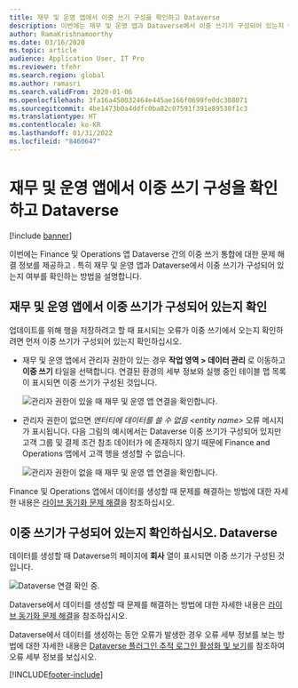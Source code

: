 ```yaml
---
title: 재무 및 운영 앱에서 이중 쓰기 구성을 확인하고 Dataverse
description: 이번에는 재무 및 운영 앱과 Dataverse에서 이중 쓰기가 구성되어 있는지 여부를 확인하는 방법에 대해 설명합니다.
author: RamaKrishnamoorthy
ms.date: 03/16/2020
ms.topic: article
audience: Application User, IT Pro
ms.reviewer: tfehr
ms.search.region: global
ms.author: ramasri
ms.search.validFrom: 2020-01-06
ms.openlocfilehash: 3fa16a450032464e445ae166f0699fe0dc388071
ms.sourcegitcommit: 4be1473b0a4ddfc0ba82c07591f391e89538f1c3
ms.translationtype: HT
ms.contentlocale: ko-KR
ms.lasthandoff: 01/31/2022
ms.locfileid: "8460647"
---
```

# <a name="verify-dual-write-configuration-in-finance-and-operations-apps-and-dataverse"></a>재무 및 운영 앱에서 이중 쓰기 구성을 확인하고 Dataverse

[!include [banner](../../includes/banner.md)]





이번에는 Finance 및 Operations 앱 Dataverse 간의 이중 쓰기 통합에 대한 문제 해결 정보를 제공하고 . 특히 재무 및 운영 앱과 Dataverse에서 이중 쓰기가 구성되어 있는지 여부를 확인하는 방법을 설명합니다.

## <a name="verify-that-dual-write-is-configured-in-a-finance-and-operations-app"></a>재무 및 운영 앱에서 이중 쓰기가 구성되어 있는지 확인

업데이트를 위해 행을 저장하려고 할 때 표시되는 오류가 이중 쓰기에서 오는지 확인하려면 먼저 이중 쓰기가 구성되어 있는지 확인하십시오.

+ 재무 및 운영 앱에서 관리자 권한이 있는 경우 **작업 영역 \> 데이터 관리** 로 이동하고 **이중 쓰기** 타일을 선택합니다. 연결된 환경의 세부 정보와 실행 중인 테이블 맵 목록이 표시되면 이중 쓰기가 구성된 것입니다.

    ![관리자 권한이 있을 때 재무 및 운영 앱 연결을 확인합니다.](media/verify_fin_ops_1.png)

+ 관리자 권한이 없으면 *엔터티에 데이터를 쓸 수 없음 \<entity name\>* 오류 메시지가 표시됩니다. 다음 그림의 예시에서는 Dataverse 이중 쓰기가 구성되어 있지만 고객 그룹 및 결제 조건 참조 데이터가 에 존재하지 않기 때문에 Finance and Operations 앱에서 고객 행을 생성할 수 없습니다.

    ![관리자 권한이 없을 때 재무 및 운영 앱 연결을 확인합니다.](media/verify_fin_ops_2.png)

Finance 및 Operations 앱에서 데이터를 생성할 때 문제를 해결하는 방법에 대한 자세한 내용은 [라이브 동기화 문제 해결](dual-write-troubleshooting-live-sync.md)을 참조하십시오.

## <a name="verify-that-dual-write-is-configured-in-dataverse"></a>이중 쓰기가 구성되어 있는지 확인하십시오. Dataverse

데이터를 생성할 때 Dataverse의 페이지에 **회사** 열이 표시되면 이중 쓰기가 구성된 것입니다.

![Dataverse 연결 확인 중.](media/verify_cds.png)

Dataverse에서 데이터를 생성할 때 문제를 해결하는 방법에 대한 자세한 내용은 [라이브 동기화 문제 해결](dual-write-troubleshooting-live-sync.md)을 참조하십시오.

Dataverse에서 데이터를 생성하는 동안 오류가 발생한 경우 오류 세부 정보를 보는 방법에 대한 자세한 내용은 [Dataverse 플러그인 추적 로그인 활성화 및 보기](dual-write-troubleshooting.md#enable-view-trace)를 참조하여 오류 세부 정보를 보십시오.


[!INCLUDE[footer-include](../../../../includes/footer-banner.md)]